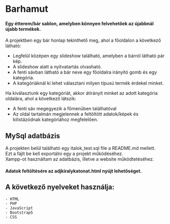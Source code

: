 # Barhamut

#### Egy étterem/bár sablon, amelyben könnyen felvehetőek az újabbnál újabb termékek.

A projektben egy bár honlap tekinthető meg, ahol a főoldalon a következő látható:
- Legfelül középen egy slideshow található, amelyben a bárról látható pár kép.
- A slideshow alatt a nyitvatartás olvasható.
- A fenti sávban látható a bár neve egy főoldalra irányító gomb és egy kategória.
- A kategóriáknál ki lehet választani milyen típusú termék érdekel minket.

Ha kiválasztunk egy kategóriát, akkor átirányít minket az adott kategória oldalára, ahol a következő látszik:
 - A fenti sáv megegyezik a főmenüben találhatóval
 - Az oldal tartalmán megjelennek a feltöltött adatok/képek és kilistázódnak kategóriához megfelelően.

## MySql adatbázis
A projekten belül található egy italok_test.sql file a README.md mellett.  
Ezt a fájlt be kell exportálni egy a projekt működéséhez.  
Xampp-ot használtam az adatbázis, illetve a website működtetéséhez.

#### Adatok feltöltésére az adjkiralykatonat.html nyújt lehetőséget.
     
## A következő nyelveket használja:
    - HTML
    - PHP
    - JavaScript
    - Bootstrap5
    - CSS
